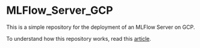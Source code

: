 # MLFlow_Server_GCP
This is a simple repository for the deployment of an MLFlow Server on GCP.

To understand how this repository works, read this [article](https://andrevargas.com.br/blog#how-to-launch-an-mlflow-server-with-continuous-deployment-on-gcp-in-minutes).
